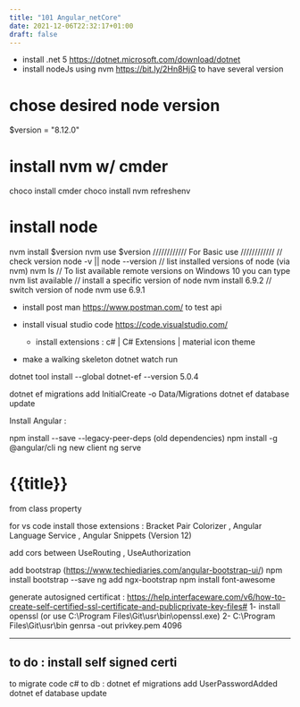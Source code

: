 ```yaml
---
title: "101 Angular_netCore"
date: 2021-12-06T22:32:17+01:00
draft: false
---
```


- install .net 5 https://dotnet.microsoft.com/download/dotnet
- install nodeJs using nvm https://bit.ly/2Hn8HjG to have several version

# chose desired node version

$version = "8.12.0"

# install nvm w/ cmder

choco install cmder
choco install nvm
refreshenv

# install node

nvm install $version
nvm use $version
//////////// For Basic use ////////////
// check version
node -v || node --version
// list installed versions of node (via nvm)
nvm ls
// To list available remote versions on Windows 10 you can type
nvm list available
// install a specific version of node
nvm install 6.9.2
// switch version of node
nvm use 6.9.1

- install post man https://www.postman.com/ to test api
- install visual studio code https://code.visualstudio.com/

  - install extensions : c# | C# Extensions | material icon theme

- make a walking skeleton
  dotnet watch run

dotnet tool install --global dotnet-ef --version 5.0.4

dotnet ef migrations add InitialCreate -o Data/Migrations
dotnet ef database update

Install Angular :

npm install --save --legacy-peer-deps (old dependencies)
npm install -g @angular/cli
ng new client
ng serve

<h1>{{title}} </h1> from class property

for vs code install those extensions : Bracket Pair Colorizer , Angular Language Service , Angular Snippets (Version 12)

add cors between UseRouting , UseAuthorization

add bootstrap (https://www.techiediaries.com/angular-bootstrap-ui/)
npm install bootstrap --save
ng add ngx-bootstrap
npm install font-awesome

generate autosigned certificat :
https://help.interfaceware.com/v6/how-to-create-self-certified-ssl-certificate-and-publicprivate-key-files#
1- install openssl (or use C:\Program Files\Git\usr\bin\openssl.exe)
2- C:\Program Files\Git\usr\bin genrsa -out privkey.pem 4096

---

## to do : install self signed certi

to migrate code c# to db :
dotnet ef migrations add UserPasswordAdded
dotnet ef database update
